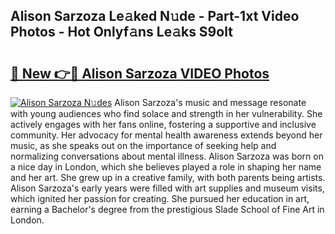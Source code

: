 ## Alison Sarzoza Le𝚊ked N𝚞de - Part-1xt Video Photos - Hot Onlyf𝚊ns Le𝚊ks S9olt

# <h2><a href="http://ac21639.deff.icu/?id=Alison+Sarzoza">🔗 New 👉🔴 Alison Sarzoza VIDEO Photos</a></h2>

[![Alison Sarzoza N𝚞des](https://i.imgur.com/rIISA9y.gif)](http://ac21639.deff.icu/?id=Alison+Sarzoza)
Alison Sarzoza's music and message resonate with young audiences who find solace and strength in her vulnerability. She actively engages with her fans online, fostering a supportive and inclusive community. Her advocacy for mental health awareness extends beyond her music, as she speaks out on the importance of seeking help and normalizing conversations about mental illness. Alison Sarzoza was born on a nice day in London, which she believes played a role in shaping her name and her art. She grew up in a creative family, with both parents being artists. Alison Sarzoza's early years were filled with art supplies and museum visits, which ignited her passion for creating. She pursued her education in art, earning a Bachelor's degree from the prestigious Slade School of Fine Art in London.

